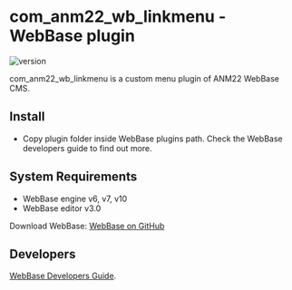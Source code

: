 # com_anm22_wb_linkmenu - WebBase plugin
![version](https://img.shields.io/badge/version-1.3-blue)

com_anm22_wb_linkmenu is a custom menu plugin of ANM22 WebBase CMS.

## Install
*	Copy plugin folder inside WebBase plugins path. Check the WebBase developers guide to find out more.

## System Requirements
*	WebBase engine v6, v7, v10
*	WebBase editor v3.0

Download WebBase: [WebBase on GitHub](https://github.com/ANM22/WebBase)

## Developers
[WebBase Developers Guide](https://www.anm22.it/it/webbase-developers/).